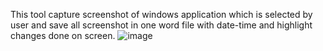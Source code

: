 This tool capture screenshot of windows application which is selected by user and save all screenshot in one word file with date-time and highlight changes done on screen.
![image](https://github.com/sp901163/Autoscreenshot_testing_tool/assets/157781800/694c74a8-a989-4bb3-8228-c5b61adc3b4d)

